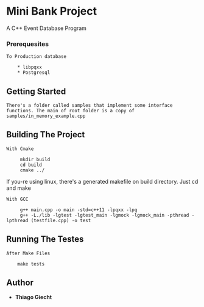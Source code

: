 # Mini Bank Project

A C++ Event Database Program

### Prerequesites

    To Production database

        * libpqxx 
        * Postgresql

## Getting Started

    There's a folder called samples that implement some interface functions. The main of root folder is a copy of samples/in_memory_example.cpp

## Building The Project

    With Cmake

         mkdir build
         cd build
         cmake ../

If you-re using linux, there's a generated makefile on build directory. Just cd and make

    With GCC

         g++ main.cpp -o main -std=c++11 -lpqxx -lpq
         g++ -L./lib -lgtest -lgtest_main -lgmock -lgmock_main -pthread -lpthread (testfile.cpp) -o test

## Running The Testes

    After Make Files
      
        make tests

## Author

* **Thiago Giecht**

